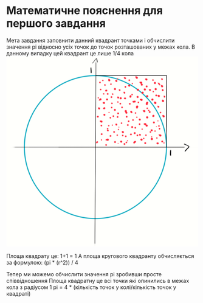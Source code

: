 # Математичне пояснення для першого завдання
Мета завдання заповнити данний квадрант точками і обчислити значення pi
відносно усіх точок до точок розташованих у межах кола.
В данному випадку цей квадрант це лише 1/4 кола
![](img.png)

Площа квадрату це: 1+1 = 1
А площа кругового квадранту обчисляється за формулою:
(pi * (r^2)) / 4

Тепер ми можемо обчислити значення pi зробивши просте співвідношення
Площа квадратну це всі точки які опинились в межах кола з радіусом 1
pi = 4 * (кількість точок у колі/кількість точок у квадраті) 
